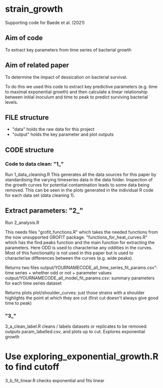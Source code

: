 # strain_growth
Supporting code for Baede et al. (2021)

## Aim of code 
To extract key parameters from time series of bacterial growth 

## Aim of related paper 
To determine the impact of dessication on bacterial survival. 

To do this we used this code to extract key predictive parameters (e.g. time to maximal exponential growth) and then calculate a linear relationship between initial inoculum and time to peak to predict surviving bacterial levels. 

## FILE structure
- "data" holds the raw data for this project
- "output" holds the key parameter and plot outputs

## CODE structure

### Code to data clean: "1_"
Run 1_data_cleaning.R 
This generates all the data sources for this paper by standardising the varying timeseries data in the data folder. Inspection of the growth curves for potential contamination leads to some data being removed. This can be seen in the plots generated in the individual R code for each data set (data cleaning 1). 

## Extract parameters: "2_"
Run 2_analysis.R

This needs files 
"grofit_functions.R" which takes the needed functions from the now unsupported GROFIT package. 
"functions_for_heat_curves.R" which has the find peaks function and the main function for extracting the parameters. Here ODD is used to characterise any oddities in the curves. Most of this functionality is not used in this paper but is used to characterise differences between the curves (e.g. wide peaks). 

Returns two files 
output/YOURNAMECODE_all_time_series_fit_params.csv": time series + whether odd or not + parameter values      
output/YOURNAMECODE_all_model_fit_params.csv: summary parameters for each time series dataset  

Returns plots
plot/shoulder_curves: just those strains with a shoulder highlights the point at which they are cut (first cut doesn't always give good time to peak)


### "3_"
3_a_clean_label.R cleans / labels datasets or replicates to be removed: outputs param_labelled.csv, and plots up to cut. Explores exponential growth



# Use exploring_exponential_growth.R to find cutoff

3_b_fit_linear.R checks exponential and fits linear

